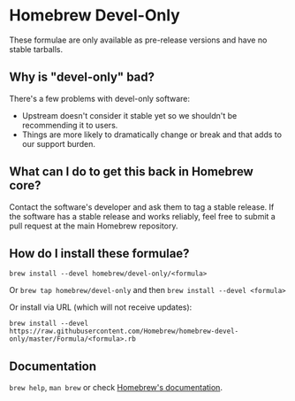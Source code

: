 # Homebrew Devel-Only
These formulae are only available as pre-release versions and have no stable tarballs.

## Why is "devel-only" bad?
There's a few problems with devel-only software:

* Upstream doesn't consider it stable yet so we shouldn't be recommending it to users.
* Things are more likely to dramatically change or break and that adds to our support burden.

## What can I do to get this back in Homebrew core?
Contact the software's developer and ask them to tag a stable release. If the software has a stable release and works reliably, feel free to submit a pull request at the main Homebrew repository.

## How do I install these formulae?
`brew install --devel homebrew/devel-only/<formula>`

Or `brew tap homebrew/devel-only` and then `brew install --devel <formula>`

Or install via URL (which will not receive updates):

```
brew install --devel https://raw.githubusercontent.com/Homebrew/homebrew-devel-only/master/Formula/<formula>.rb
```

## Documentation
`brew help`, `man brew` or check [Homebrew's documentation](https://github.com/Homebrew/homebrew/tree/master/share/doc/homebrew#readme).

